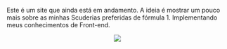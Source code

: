  
Este é um site que ainda está em andamento. A ideia é mostrar um pouco mais sobre as minhas Scuderias preferidas de fórmula 1. Implementando meus conhecimentos de Front-end.

<div align="center">
    <img src="https://logodownload.org/wp-content/uploads/2016/11/formula-1-logo-5-3.png" wheigt: 100px; wigth: 200px;>
 
 
